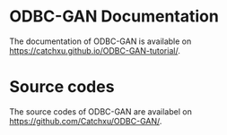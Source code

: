 # ODBC-GAN Documentation
The documentation of ODBC-GAN is available on https://catchxu.github.io/ODBC-GAN-tutorial/.

# Source codes
The source codes of ODBC-GAN are availabel on https://github.com/Catchxu/ODBC-GAN/.
